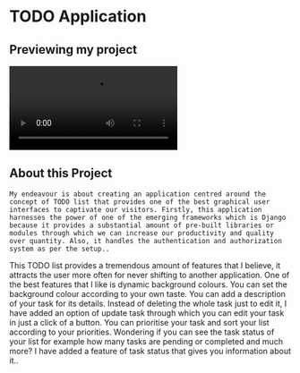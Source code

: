 # TODO Application

## Previewing my project
<video src="TODO%20PREVIEW.mp4" controls title="Title"></video>

## About this Project
 ```My endeavour is about creating an application centred around the concept of TODO list that provides one of the best graphical user interfaces to captivate our visitors. Firstly, this application harnesses the power of one of the emerging frameworks which is Django because it provides a substantial amount of pre-built libraries or modules through which we can increase our productivity and quality over quantity. Also, it handles the authentication and authorization system as per the setup.. ```


This TODO list provides a tremendous amount of features that I believe, it attracts the user more often for never shifting to another application.
One of the best features that I like is dynamic background colours. You can set the background colour according to your own taste. 
You can add a description of your task for its details. 
Instead of deleting the whole task just to edit it, I have added an option of update task through which you can edit your task in just a click of a button.
You can prioritise your task and sort your list according to your priorities.
Wondering if you can see the task status of your list for example how many tasks are pending or completed and much more? I have added a feature of task status that gives you information about it.. 

